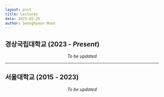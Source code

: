 ```yaml
---
layout: post
title: Lectures
data: 2023-02-25
author: Seonghyeon Moon
---
```


## 경상국립대학교 (2023 - _Present_)

<div align='center'>
    <p></p>
    <i>To be updated</i>
</div>

---

## 서울대학교 (2015 - 2023)

<div align='center'>
    <p></p>
    <i>To be updated</i>
</div>